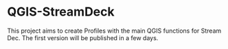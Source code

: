 # QGIS-StreamDeck
This project aims to create Profiles with the main QGIS functions for Stream Dec.
The first version will be published in a few days.
